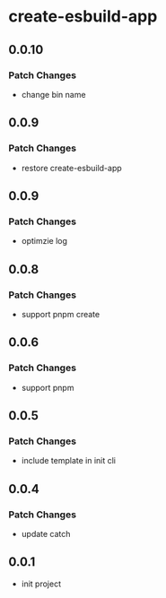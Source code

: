 # create-esbuild-app

## 0.0.10

### Patch Changes

- change bin name

## 0.0.9

### Patch Changes

- restore create-esbuild-app

## 0.0.9

### Patch Changes

- optimzie log

## 0.0.8

### Patch Changes

- support pnpm create

## 0.0.6

### Patch Changes

- support pnpm

## 0.0.5

### Patch Changes

- include template in init cli

## 0.0.4

### Patch Changes

- update catch

## 0.0.1

- init project
